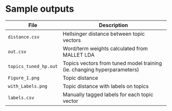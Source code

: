 # Sample outputs

| File | Description |
| --- | --- |
|`distance.csv` | Hellsinger distance between topic vectors |
|`out.csv` | Word/term weights calculated from MALLET LDA |
|`topics_tuned_hp.out` | Topics vectors from tuned model training (ie. changing hyperparameters) |
|`Figure_1.png` | Topic distance |
|`with_Labels.png` | Topic distance with labels on topics |
|`labels.csv` | Manually tagged labels for each topic vector |
